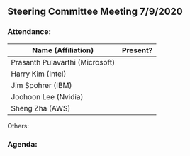 ## Steering Committee Meeting 7/9/2020

### Attendance:

| Name (Affiliation) | Present? |
| ------------------------------- | --- |
| Prasanth Pulavarthi (Microsoft) |     |
| Harry Kim (Intel)               |     |
| Jim Spohrer (IBM)               |     |
| Joohoon Lee (Nvidia)            |     |
| Sheng Zha (AWS)                 |     |

Others:


### Agenda:

